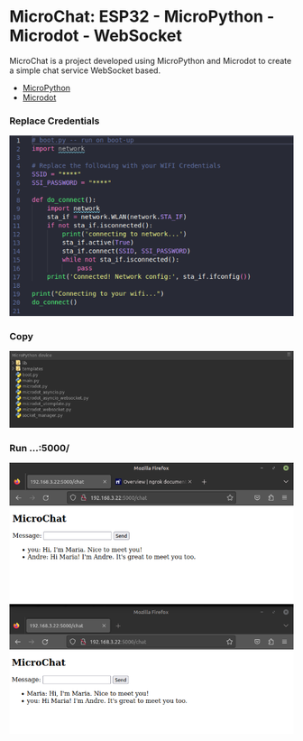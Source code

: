# MicroChat: ESP32 - MicroPython - Microdot - WebSocket

MicroChat is a project developed using MicroPython and Microdot to create a simple chat service 
WebSocket based.

- [MicroPython](https://micropython.org/)
- [Microdot](https://microdot.readthedocs.io/en/latest/api.html)

### Replace Credentials
![Replace Credentials](replace_ssid_pw.png)

### Copy
![Copy](copy.png)

### Run ...:5000/
![MicroChat](microchat.png)
